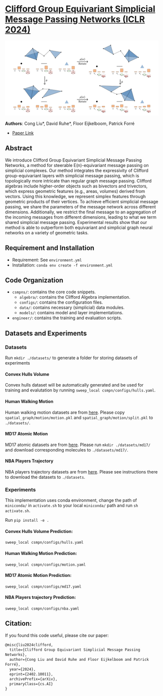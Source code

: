 # [Clifford Group Equivariant Simplicial Message Passing Networks (ICLR 2024)](https://arxiv.org/abs/2402.10011) 
![CSMPNs](CSMPNs.png "CSMPNs")

**Authors**: Cong Liu*, David Ruhe*, Floor Eijkelboom, Patrick Forré

* [Paper Link](https://arxiv.org/abs/2402.10011)

## Abstract
We introduce Clifford Group Equivariant Simplicial Message Passing Networks, a method for steerable E(n)-equivariant message passing on simplicial complexes. Our method integrates the expressivity of Clifford group-equivariant layers with simplicial message passing, which is topologically more intricate than regular graph message passing. Clifford algebras include higher-order objects such as bivectors and trivectors, which express geometric features (e.g., areas, volumes) derived from vectors. Using this knowledge, we represent simplex features through geometric products of their vertices. To achieve efficient simplicial message passing, we share the parameters of the message network across different dimensions. Additionally, we restrict the final message to an aggregation of the incoming messages from different dimensions, leading to what we term shared simplicial message passing. Experimental results show that our method is able to outperform both equivariant and simplicial graph neural networks on a variety of geometric tasks.

## Requirement and Installation
* Requirement: See `environment.yml`
* Installation: `conda env create -f environment.yml`

## Code Organization
* `csmpns/`: contains the core code snippets.
  * `algebra/`: contains the Clifford Algebra implementation.
  * `configs/`: contains the configuration files. 
  * `data/`: contains necessary (simplicial) data modules.
  * `models/`: contains model and layer implementations.
* `engineer/`: contains the training and evaluation scripts.

## Datasets and Experiments

### Datasets
Run `mkdir ./datasets/` to generate a folder for storing datasets of experiments

#### Convex Hulls Volume
Convex hulls dataset will be automatically generated and be used for training and evalutation by running `sweep_local csmpn/configs/hulls.yaml`.

#### Human Walking Motion
Human walking motion datasets are from [here](https://github.com/hanjq17/GMN). Please copy `spatial_graph/motion/motion.pkl` and `spatial_graph/motion/split.pkl` to `./datasets/`.

#### MD17 Atomic Motion
MD17 atomic datasets are from [here](http://quantum-machine.org/gdml/#datasets). Please run `mkdir ./datasets/md17/` and download corresponding molecules to `./datasets/md17/`.

#### NBA Players Trajectory 
NBA players trajectory datasets are from [here](https://github.com/alexmonti19/dagnet). Please see instructions there to download the datasets to `./datasets`.

### Experiments
This implementation uses conda environment, change the path of `miniconda/` in `activate.sh` to your local `miniconda/` path and run `sh activate.sh`.

Run `pip install -e .`


#### Convex Hulls Volume Prediction:  
`sweep_local csmpn/configs/hulls.yaml` 

#### Human Walking Motion Prediction:
`sweep_local csmpn/configs/motion.yaml`

#### MD17 Atomic Motion Prediction:
`sweep_local csmpn/configs/md17.yaml`

#### NBA Players trajectory Prediction:
`sweep_local csmpn/configs/nba.yaml`

## Citation:
If you found this code useful, please cite our paper:

```
@misc{liu2024clifford,
  title={Clifford Group Equivariant Simplicial Message Passing Networks},
  author={Cong Liu and David Ruhe and Floor Eijkelboom and Patrick Forré},
  year={2024},
  eprint={2402.10011},
  archivePrefix={arXiv},
  primaryClass={cs.AI}
}
```


